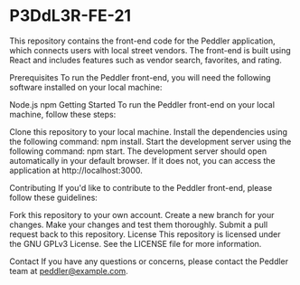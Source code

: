 # P3DdL3R-FE-21
This repository contains the front-end code for the Peddler application, which connects users with local street vendors. The front-end is built using React and includes features such as vendor search, favorites, and rating.

Prerequisites
To run the Peddler front-end, you will need the following software installed on your local machine:

Node.js
npm
Getting Started
To run the Peddler front-end on your local machine, follow these steps:

Clone this repository to your local machine.
Install the dependencies using the following command: npm install.
Start the development server using the following command: npm start.
The development server should open automatically in your default browser. If it does not, you can access the application at http://localhost:3000.

Contributing
If you'd like to contribute to the Peddler front-end, please follow these guidelines:

Fork this repository to your own account.
Create a new branch for your changes.
Make your changes and test them thoroughly.
Submit a pull request back to this repository.
License
This repository is licensed under the GNU GPLv3 License. See the LICENSE file for more information.

Contact
If you have any questions or concerns, please contact the Peddler team at peddler@example.com.
